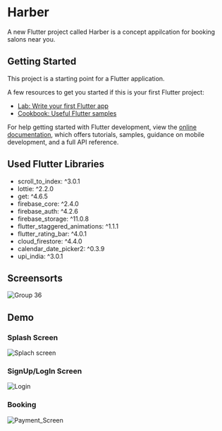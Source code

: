 # Harber

A new Flutter project called Harber is a concept appilcation for booking salons near you.

## Getting Started

This project is a starting point for a Flutter application.

A few resources to get you started if this is your first Flutter project:

- [Lab: Write your first Flutter app](https://docs.flutter.dev/get-started/codelab)
- [Cookbook: Useful Flutter samples](https://docs.flutter.dev/cookbook)

For help getting started with Flutter development, view the
[online documentation](https://docs.flutter.dev/), which offers tutorials,
samples, guidance on mobile development, and a full API reference.

## Used Flutter Libraries

+ scroll_to_index: ^3.0.1
+ lottie: ^2.2.0
+ get: ^4.6.5
+ firebase_core: ^2.4.0
+ firebase_auth: ^4.2.6
+ firebase_storage: ^11.0.8
+ flutter_staggered_animations: ^1.1.1
+ flutter_rating_bar: ^4.0.1
+ cloud_firestore: ^4.4.0
+ calendar_date_picker2: ^0.3.9
+ upi_india: ^3.0.1

## Screensorts

![Group 36](https://user-images.githubusercontent.com/62000613/221427323-9afdbf0a-3af1-41ee-9a5e-c71e1ee98231.png)

## Demo
### Splash Screen
![Splach screen](https://user-images.githubusercontent.com/62000613/221428599-cb466f50-86f4-4e05-9885-2eb42de8655a.gif)

### SignUp/LogIn Screen
![Login](https://user-images.githubusercontent.com/62000613/221428641-aed6c5ea-a7ed-454e-8a49-6a7fbca42ded.gif)

### Booking
![Payment_Screen](https://user-images.githubusercontent.com/62000613/221429443-69d2d076-c237-4347-a9da-e5c2a9a8733d.gif)

